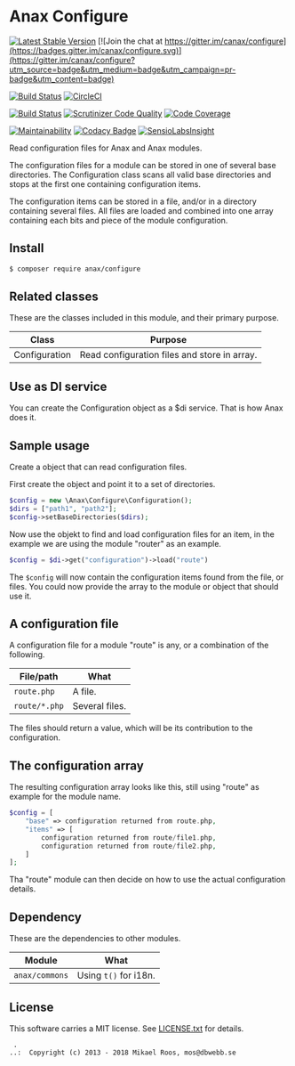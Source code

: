 Anax Configure
==================================

[![Latest Stable Version](https://poser.pugx.org/anax/configure/v/stable)](https://packagist.org/packages/anax/configure)
[![Join the chat at https://gitter.im/canax/configure](https://badges.gitter.im/canax/configure.svg)](https://gitter.im/canax/configure?utm_source=badge&utm_medium=badge&utm_campaign=pr-badge&utm_content=badge)

[![Build Status](https://travis-ci.org/canax/configure.svg?branch=master)](https://travis-ci.org/canax/configure)
[![CircleCI](https://circleci.com/gh/canax/configure.svg?style=svg)](https://circleci.com/gh/canax/configure)

[![Build Status](https://scrutinizer-ci.com/g/canax/configure/badges/build.png?b=master)](https://scrutinizer-ci.com/g/canax/configure/build-status/master)
[![Scrutinizer Code Quality](https://scrutinizer-ci.com/g/canax/configure/badges/quality-score.png?b=master)](https://scrutinizer-ci.com/g/canax/configure/?branch=master)
[![Code Coverage](https://scrutinizer-ci.com/g/canax/configure/badges/coverage.png?b=master)](https://scrutinizer-ci.com/g/canax/configure/?branch=master)

[![Maintainability](https://api.codeclimate.com/v1/badges/cda1f1d88d8c7f4aea49/maintainability)](https://codeclimate.com/github/canax/configure/maintainability)
[![Codacy Badge](https://api.codacy.com/project/badge/Grade/79d0eab0f627424da588b4b39cfc9f17)](https://www.codacy.com/app/mosbth/configure?utm_source=github.com&amp;utm_medium=referral&amp;utm_content=canax/configure&amp;utm_campaign=Badge_Grade)
[![SensioLabsInsight](https://insight.sensiolabs.com/projects/067df5c1-e2f6-4f2e-b479-79cfe511ae7c/mini.png)](https://insight.sensiolabs.com/projects/067df5c1-e2f6-4f2e-b479-79cfe511ae7c)

Read configuration files for Anax and Anax modules.

The configuration files for a module can be stored in one of several base directories. The Configuration class scans all valid base directories and stops at the first one containing configuration items.

The configuration items can be stored in a file, and/or in a directory containing several files. All files are loaded and combined into one array containing each bits and piece of the module configuration.



Install
------------------

```bash
$ composer require anax/configure
```



Related classes
------------------

These are the classes included in this module, and their primary purpose.

| Class         | Purpose |
|---------------|---------|
| Configuration | Read configuration files and store in array. |



Use as DI service
------------------

You can create the Configuration object as a $di service. That is how Anax does it.



Sample usage
------------------

Create a object that can read configuration files.

First create the object and point it to a set of directories.

```php
$config = new \Anax\Configure\Configuration();
$dirs = ["path1", "path2"];
$config->setBaseDirectories($dirs);
```

Now use the objekt to find and load configuration files for an item, in the example we are using the module "router" as an example.

```php
$config = $di->get("configuration")->load("route")
```

The `$config` will now contain the configuration items found from the file, or files. You could now provide the array to the module or object that should use it.



A configuration file
------------------

A configuration file for a module "route" is any, or a combination of the following.

| File/path     | What    |
|---------------|---------|
| `route.php`   | A file. |
| `route/*.php` | Several files. |

The files should return a value, which will be its contribution to the configuration.



The configuration array
------------------

The resulting configuration array looks like this, still using "route" as example for the module name.

```php
$config = [
    "base" => configuration returned from route.php,
    "items" => [
        configuration returned from route/file1.php,
        configuration returned from route/file2.php,
    ]
];
```

Tha "route" module can then decide on how to use the actual configuration details.



Dependency
------------------

These are the dependencies to other modules.

| Module         | What    |
|----------------|---------|
| `anax/commons` | Using `t()` for i18n. |



License
------------------

This software carries a MIT license. See [LICENSE.txt](LICENSE.txt) for details.



```
 .  
..:  Copyright (c) 2013 - 2018 Mikael Roos, mos@dbwebb.se
```
